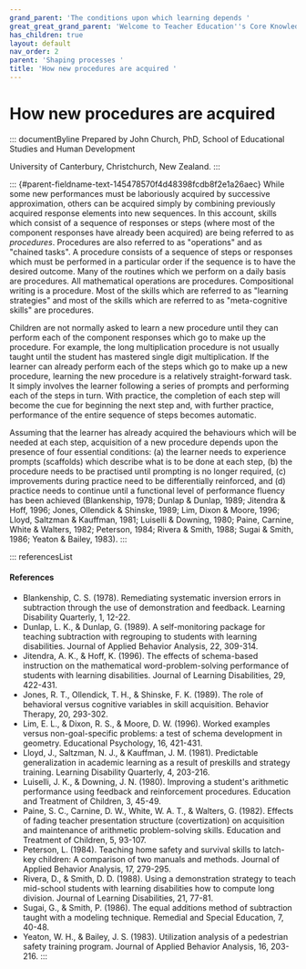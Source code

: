 ```yaml
---
grand_parent: 'The conditions upon which learning depends '
great_great_grand_parent: 'Welcome to Teacher Education''s Core Knowledge and Skills.'
has_children: true
layout: default
nav_order: 2
parent: 'Shaping processes '
title: 'How new procedures are acquired '
---
```

# How new procedures are acquired 


::: documentByline
Prepared by John Church, PhD, School of Educational Studies and Human
Development

University of Canterbury, Christchurch, New Zealand.
:::

::: {#parent-fieldname-text-145478570f4d48398fcdb8f2e1a26aec}
While some new performances must be laboriously acquired by successive
approximation, others can be acquired simply by combining previously
acquired response elements into new sequences. In this account, skills
which consist of a sequence of responses or steps (where most of the
component responses have already been acquired) are being referred to as
*procedures*. Procedures are also referred to as "operations" and as
"chained tasks". A procedure consists of a sequence of steps or
responses which must be performed in a particular order if the sequence
is to have the desired outcome. Many of the routines which we perform on
a daily basis are procedures. All mathematical operations are
procedures. Compositional writing is a procedure. Most of the skills
which are referred to as "learning strategies" and most of the skills
which are referred to as "meta-cognitive skills" are procedures.

Children are not normally asked to learn a new procedure until they can
perform each of the component responses which go to make up the
procedure. For example, the long multiplication procedure is not usually
taught until the student has mastered single digit multiplication. If
the learner can already perform each of the steps which go to make up a
new procedure, learning the new procedure is a relatively
straight-forward task. It simply involves the learner following a series
of prompts and performing each of the steps in turn. With practice, the
completion of each step will become the cue for beginning the next step
and, with further practice, performance of the entire sequence of steps
becomes automatic.

Assuming that the learner has already acquired the behaviours which will
be needed at each step, acquisition of a new procedure depends upon the
presence of four essential conditions: (a) the learner needs to
experience prompts (scaffolds) which describe what is to be done at each
step, (b) the procedure needs to be practised until prompting is no
longer required, (c) improvements during practice need to be
differentially reinforced, and (d) practice needs to continue until a
functional level of performance fluency has been achieved (Blankenship,
1978; Dunlap & Dunlap, 1989; Jitendra & Hoff, 1996; Jones, Ollendick &
Shinske, 1989; Lim, Dixon & Moore, 1996; Lloyd, Saltzman & Kauffman,
1981; Luiselli & Downing, 1980; Paine, Carnine, White & Walters, 1982;
Peterson, 1984; Rivera & Smith, 1988; Sugai & Smith, 1986; Yeaton &
Bailey, 1983).
:::

::: referencesList
#### References

-   Blankenship, C. S. (1978). Remediating systematic inversion errors
    in subtraction through the use of demonstration and feedback.
    Learning Disability Quarterly, 1, 12-22.
-   Dunlap, L. K., & Dunlap, G. (1989). A self-monitoring package for
    teaching subtraction with regrouping to students with learning
    disabilities. Journal of Applied Behavior Analysis, 22, 309-314.
-   Jitendra, A. K., & Hoff, K. (1996). The effects of schema-based
    instruction on the mathematical word-problem-solving performance of
    students with learning disabilities. Journal of Learning
    Disabilities, 29, 422-431.
-   Jones, R. T., Ollendick, T. H., & Shinske, F. K. (1989). The role of
    behavioral versus cognitive variables in skill acquisition. Behavior
    Therapy, 20, 293-302.
-   Lim, E. L., & Dixon, R. S., & Moore, D. W. (1996). Worked examples
    versus non-goal-specific problems: a test of schema development in
    geometry. Educational Psychology, 16, 421-431.
-   Lloyd, J., Saltzman, N. J., & Kauffman, J. M. (1981). Predictable
    generalization in academic learning as a result of preskills and
    strategy training. Learning Disability Quarterly, 4, 203-216.
-   Luiselli, J. K., & Downing, J. N. (1980). Improving a student\'s
    arithmetic performance using feedback and reinforcement procedures.
    Education and Treatment of Children, 3, 45-49.
-   Paine, S. C., Carnine, D. W., White, W. A. T., & Walters, G. (1982).
    Effects of fading teacher presentation structure (covertization) on
    acquisition and maintenance of arithmetic problem-solving skills.
    Education and Treatment of Children, 5, 93-107.
-   Peterson, L. (1984). Teaching home safety and survival skills to
    latch-key children: A comparison of two manuals and methods. Journal
    of Applied Behavior Analysis, 17, 279-295.
-   Rivera, D., & Smith, D. D. (1988). Using a demonstration strategy to
    teach mid-school students with learning disabilities how to compute
    long division. Journal of Learning Disabilities, 21, 77-81.
-   Sugai, G., & Smith, P. (1986). The equal additions method of
    subtraction taught with a modeling technique. Remedial and Special
    Education, 7, 40-48.
-   Yeaton, W. H., & Bailey, J. S. (1983). Utilization analysis of a
    pedestrian safety training program. Journal of Applied Behavior
    Analysis, 16, 203-216.
:::
